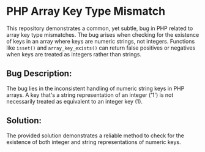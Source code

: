 # PHP Array Key Type Mismatch

This repository demonstrates a common, yet subtle, bug in PHP related to array key type mismatches.  The bug arises when checking for the existence of keys in an array where keys are numeric strings, not integers. Functions like `isset()` and `array_key_exists()` can return false positives or negatives when keys are treated as integers rather than strings.

## Bug Description:
The bug lies in the inconsistent handling of numeric string keys in PHP arrays.  A key that's a string representation of an integer ('1') is not necessarily treated as equivalent to an integer key (1).

## Solution:
The provided solution demonstrates a reliable method to check for the existence of both integer and string representations of numeric keys.